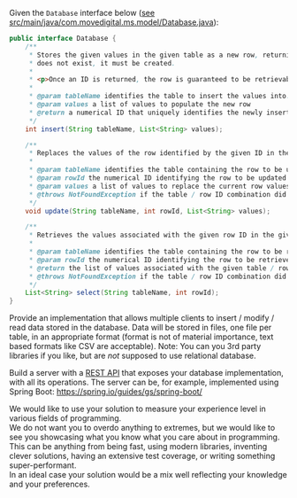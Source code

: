 Given the `Database` interface below ([see src/main/java/com.movedigital.ms.model/Database.java](src/main/java/com/movedigital/ms/model/Database.java)):

```java
public interface Database {
    /**
     * Stores the given values in the given table as a new row, returning the ID of the newly inserted row. If the table
     * does not exist, it must be created.
     *
     * <p>Once an ID is returned, the row is guaranteed to be retrievable by subsequent {@link #select} calls.
     *
     * @param tableName identifies the table to insert the values into. If the table does not exist, it will be created.
     * @param values a list of values to populate the new row
     * @return a numerical ID that uniquely identifies the newly inserted row within the table
     */
    int insert(String tableName, List<String> values);

    /**
     * Replaces the values of the row identified by the given ID in the given table.
     *
     * @param tableName identifies the table containing the row to be updated
     * @param rowId the numerical ID identifying the row to be updated
     * @param values a list of values to replace the current row values with
     * @throws NotFoundException if the table / row ID combination did not match an existing row
     */
    void update(String tableName, int rowId, List<String> values);

    /**
     * Retrieves the values associated with the given row ID in the given table (as previously inserted / updated).
     *
     * @param tableName identifies the table containing the row to be retrieved
     * @param rowId the numerical ID identifying the row to be retrieved
     * @return the list of values associated with the given table / row ID
     * @throws NotFoundException if the table / row ID combination did not match an existing row
     */
    List<String> select(String tableName, int rowId);
}
```

Provide an implementation that allows multiple clients to insert / modify / read data stored in the database. Data will
be stored in files, one file per table, in an appropriate format (format is not of material importance, text based
formats like CSV are acceptable). 
Note: You can you 3rd party libraries if you like, but are *not* supposed to use relational database.

Build a server with a [REST API](https://en.wikipedia.org/wiki/Representational_state_transfer) that exposes your
database implementation, with all its operations. The server can be, for example, implemented using Spring Boot:
https://spring.io/guides/gs/spring-boot/

We would like to use your solution to measure your experience level in various fields of programming.  
We do not want you to overdo anything to extremes, but we would like to see you showcasing what you know what you care about in programming.  
This can be anything from being fast, using modern libraries, inventing clever solutions, having an extensive test coverage, or writing something super-performant.  
In an ideal case your solution would be a mix well reflecting your knowledge and your preferences.
